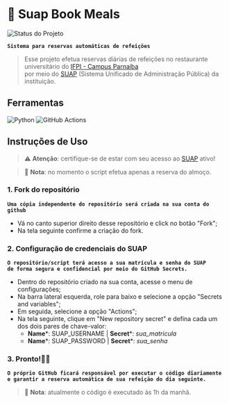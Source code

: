 # 🥗 Suap Book Meals

![Status do Projeto](https://img.shields.io/badge/Status-Em%20Desenvolvimento-00FFFF?style=for-the-badge)

**`Sistema para reservas automáticas de refeições`**  

> Esse projeto efetua reservas diárias de refeições no restaurante universitário do [IFPI - Campus Parnaíba](https://www.ifpi.edu.br/parnaiba)  
por meio do [SUAP](https://suap.ifpi.edu.br/accounts/login/?next=/) (Sistema Unificado de Administração Pública) da instituição.  

## Ferramentas

![Python](https://img.shields.io/badge/python-3670A0?style=for-the-badge&logo=python&logoColor=ffdd54) 
![GitHub Actions](https://img.shields.io/badge/github%20actions-%232671E5.svg?style=for-the-badge&logo=githubactions&logoColor=white)

## Instruções de Uso

> ⚠️ **Atenção**: certifique-se de estar com seu acesso ao [SUAP](https://suap.ifpi.edu.br/accounts/login/?next=/) ativo!

>📝 **Nota**: no momento o script efetua apenas a reserva do almoço. 

### 1. Fork do repositório

**`Uma cópia independente do repositório será criada na sua conta do github`**  

* Vá no canto superior direito desse repositório e click no botão "Fork";
* Na tela seguinte confirme a criação do fork.

### 2. Configuração de credenciais do SUAP

**`O repositório/script terá acesso a sua matrícula e senha do SUAP`**  
**`de forma segura e confidencial por meio do GitHub Secrets.`**

* Dentro do repositório criado na sua conta, acesse o menu de configurações;
* Na barra lateral esquerda, role para baixo e selecione a opção "Secrets and variables";
* Em seguida, selecione a opção "Actions";
* Na tela seguinte, clique em "New repository secret" e defina cada um dos dois pares de chave-valor:  
    * **Name***: SUAP_USERNAME | **Secret***: *sua_matricula*
    * **Name***: SUAP_PASSWORD | **Secret***: *sua_senha*

### 3. Pronto!🎉🥳

**`O próprio GitHub ficará responsável por executar o código diariamente`**  
**`e garantir a reserva automática de sua refeição do dia seguinte.`**  
>📝 **Nota**: atualmente o código é executado às 1h da manhã.
